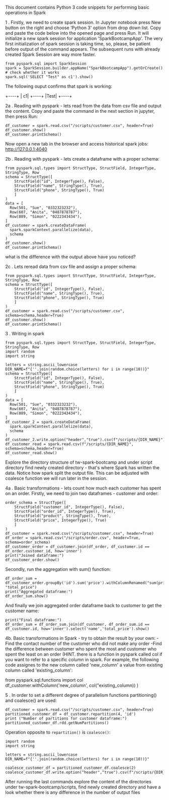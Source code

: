 This document contains Python 3 code snippets for performing 
basic operations in Spark


1 . Firstly, we need to create spark session.
In Jupyter notebook press New button on the right and choose 'Python 3' option from drop down list.
 Copy and paste the code below into the opened page and press Run. It will initialize
 a new spark session for application 'SparkBootcampApp'. The very first initialization of spark session is taking
 time, so, please, be patient before output of the command appears.
 The subsequent runs with already created Spark Session are way more faster.
```
from pyspark.sql import SparkSession
spark = SparkSession.builder.appName("SparkBootcampApp").getOrCreate()
# check whether it works
spark.sql('SELECT "Test" as c1').show()
```
The following ouput confirms that spark is working:

+----+
|  c1|
+----+
|Test|
+----+

2a . Reading with pyspark - lets read from the data from csv file and output the content.
Copy and paste the command in the next section in jupyter, then press Run:
```
df_customer = spark.read.csv("/scripts/customer.csv", header=True)
df_customer.show()
df_customer.printSchema()
```
Now open a new tab in the browser and access historical spark jobs:
http://127.0.0.1:4040

2b . Reading with pyspark - lets create a dataframe with a proper schema:
```
from pyspark.sql.types import StructType, StructField, IntegerType, StringType, Row
schema = StructType([
    StructField("id", IntegerType(), False),
    StructField("name", StringType(), True),
    StructField("phone", StringType(), True)
    ]
)
data = [
  Row(501, "Sue", "0332323232"),
  Row(607, "Anita", "0487878787"),
  Row(889, "Simon", "0222343434"),
]
df_customer = spark.createDataFrame(
  spark.sparkContext.parallelize(data),
  schema
)
df_customer.show()
df_customer.printSchema()
```

what is the difference with the output above have you noticed?

2c . Lets reread data from csv file and assign a proper schema:
```
from pyspark.sql.types import StructType, StructField, IntegerType, StringType, Row
schema = StructType([
    StructField("id", IntegerType(), False),
    StructField("name", StringType(), True),
    StructField("phone", StringType(), True)
    ]
)
df_customer = spark.read.csv("/scripts/customer.csv", schema=schema,header=True)
df_customer.show()
df_customer.printSchema()
```

3 . Writing in spark
```
from pyspark.sql.types import StructType, StructField, IntegerType, StringType, Row
import random
import string

letters = string.ascii_lowercase
DIR_NAME=f"{''.join(random.choice(letters) for i in range(10))}"
schema = StructType([
    StructField("id", IntegerType(), False),
    StructField("name", StringType(), True),
    StructField("phone", StringType(), True)
    ]
)
data = [
  Row(501, "Sue", "0332323232"),
  Row(607, "Anita", "0487878787"),
  Row(889, "Simon", "0222343434"),
]
df_customer_2 = spark.createDataFrame(
  spark.sparkContext.parallelize(data),
  schema
)
df_customer_2.write.option("header","true").csv(f"/scripts/{DIR_NAME}")
df_customer_read = spark.read.csv(f"/scripts/{DIR_NAME}", schema=schema,header=True)
df_customer_read.show()
```

Explore the directory structure of tw-spark-bootcamp and under script directory find newly created directory -  that's
where Spark has written the data. Notice how spark split the output file. This can be adjusted 
with coalesce function we will run later in the session.

4a . Basic transformations - lets count how much each customer has spent on an order.
Firstly, we need to join two dataframes - customer and order:
```
order_schema = StructType([
    StructField("customer_id", IntegerType(), False),
    StructField("order_id", IntegerType(), True),
    StructField("product", StringType(), True),
    StructField("price", IntegerType(), True)
    ]
)
df_customer = spark.read.csv("/scripts/customer.csv", header=True)
df_order = spark.read.csv("/scripts/order.csv", header=True, schema=order_schema)
df_customer_order = df_customer.join(df_order, df_customer.id == df_order.customer_id, how='inner')
print("Joined dataframe:")
df_customer_order.show()
```
Secondly, run the aggregation with sum() function:
```
df_order_sum = df_customer_order.groupBy('id').sum('price').withColumnRenamed("sum(price)", "total_price")
print("Aggregated dataframe:")
df_order_sum.show()
```
And finally we join aggregated order dataframe back to customer to get the customer name:
```
print("Final dataframe:")
df_order_sum = df_order_sum.join(df_customer, df_order_sum.id == df_customer.id, how='inner').select('name','total_price').show()
```

4b. Basic transformations in Spark - try to obtain the result by your own:
 -Find the contact number of the customer who did not make any order
 -Find the difference between customer who spent the most and customer who spent the least on an order (HINT. there is
 a function in pyspark called col if you want to refer to a specific column in spark. For example, the following code 
 assignes to the new column called 'new_column' a value from existing column called 'existing_column':
 
 from pyspark.sql.functions import col
 df_customer.withColumn('new_column', col("existing_column))
 )
 
5 . In order to set a different degree of parallelism functions partitioning() and coalesce() are used:
```
df_customer = spark.read.csv("/scripts/customer.csv", header=True)
partitioned_customer_df = df_customer.repartition(4, 'id')
print ("Number of partitions for customer dataframe:")
partitioned_customer_df.rdd.getNumPartitions()
```

Operation opposite to ```repartition()``` is ```coalesce()```:

```
import random
import string

letters = string.ascii_lowercase
DIR_NAME=f"{''.join(random.choice(letters) for i in range(10))}"

coalesce_customer_df = partitioned_customer_df.coalesce(2)
coalesce_customer_df.write.option("header","true").csv(f"/scripts/{DIR_NAME}")
```

After running the last commands explore the content of the directories 
under tw-spark-bootcamp/scripts, find newly created directory and have a look whether there 
is any difference in the number of output files
